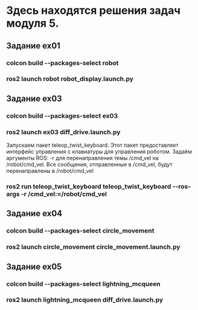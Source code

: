 # Здесь находятся решения задач модуля 5.

## Задание ex01

### colcon build --packages-select robot

### ros2 launch robot robot_display.launch.py


## Задание ex03

### colcon build --packages-select ex03

### ros2 launch ex03 diff_drive.launch.py

Запускаем пакет teleop_twist_keyboard.
Этот пакет предоставляет интерфейс управления с клавиатуры для управления роботом.
Задаём аргументы ROS:
-r для перенаправления темы /cmd_vel на /robot/cmd_vel.
Все сообщения, отправленные в /cmd_vel, будут перенаправлены в /robot/cmd_vel
### ros2 run teleop_twist_keyboard teleop_twist_keyboard --ros-args -r /cmd_vel:=/robot/cmd_vel

## Задание ex04
### colcon build --packages-select circle_movement
### ros2 launch circle_movement circle_movement.launch.py

## Задание ex05
### colcon build --packages-select lightning_mcqueen
### ros2 launch lightning_mcqueen diff_drive.launch.py
